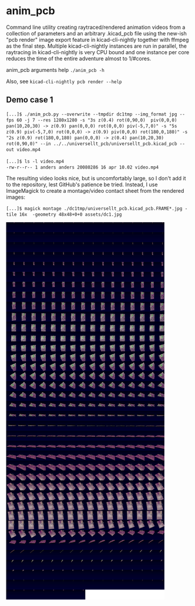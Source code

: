 # anim_pcb
Command line utility creating raytraced/rendered animation videos from a collection of parameters and an arbitrary .kicad_pcb file using the new-ish "pcb render" image export feature in kicad-cli-nightly together with ffmpeg as the final step. Multiple kicad-cli-nightly instances are run in parallel, the raytracing in kicad-cli-nightly is very CPU bound and one instance per core reduces the time of the entire adventure almost to 1/#cores.


anim_pcb arguments help `./anim_pcb -h`

Also, see `kicad-cli-nightly pcb render --help`

## Demo case 1

```
[...]$ ./anim_pcb.py --overwrite --tmpdir dc1tmp --img_format jpg --fps 60 -j 7 --res 1280x1280 -s "3s z(0.4) rot(0,90,0)  piv(0,0,0) pan(10,20,30) -> z(0.9) pan(0,0,0) rot(0,0,0) piv(-5,7,0)" -s "5s z(0.9) piv(-5,7,0) rot(0,0,0) -> z(0.9) piv(0,0,0) rot(180,0,180)" -s "2s z(0.9) rot(180,0,180) pan(0,0,0) -> z(0.4) pan(10,20,30) rot(0,90,0)" --in ../../universellt_pcb/universellt_pcb.kicad_pcb --out video.mp4

[...]$ ls -l video.mp4
-rw-r--r-- 1 anders anders 20080286 16 apr 10.02 video.mp4
```

The resulting video looks nice, but is uncomfortably large, so I don't add it to the repository, lest GitHub's patience be tried. Instead, I use ImageMagick to create a montage/video contact sheet from the rendered images:

```
[...]$ magick montage ./dc1tmp/universellt_pcb.kicad_pcb.FRAME*.jpg -tile 16x  -geometry 48x48+0+0 assets/dc1.jpg
```

![Resulting image](/assets/dc1.jpg)

